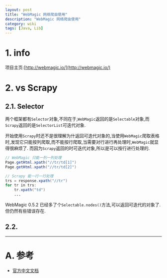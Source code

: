 ```yaml
---
layout: post
title: "WebMagic 网络爬虫使用"
description: "WebMagic 网络爬虫使用"
category: wiki
tags: [Java, Lib]
---
```


# 1. info
项目主页:[http://webmagic.io/](http://webmagic.io/)

# 2. vs Scrapy

## 2.1. Selector
两个框架都有`Selector`对象,不同在于,`WebMagic`返回的是`Selectable`对象,而`Scrapy`返回的是`SelectorList`可迭代对象.

开始使用`Scrapy`时还不是很理解为什返回可迭代对象的,当使用`WebMagic`爬取表格时,发现它只能按列爬取,而不能按行爬取,当需要对行进行再处理时,`WebMagic`就显得很麻烦了.
而因为`Scrapy`返回的时可迭代对象,所以是可以按行进行处理的.

```java
// WebMagic 只能一列一列处理
Page.getHtml.xpath("//tr/td[1]")
Page.getHtml.xpath("//tr/td[2]")

// Scrapy 能一行一行处理
trs = response.xpath("//tr")
for tr in trs:
	tr.xpath("td")
	...
```

WebMagic 0.5.2 已经多了个`Selectable.nodes()`方法,可以返回可迭代的对象了.但仍然有些错误存在.

## 2.2. 


***

# A. 参考

* [官方中文文档](http://webmagic.io/docs/zh/)
